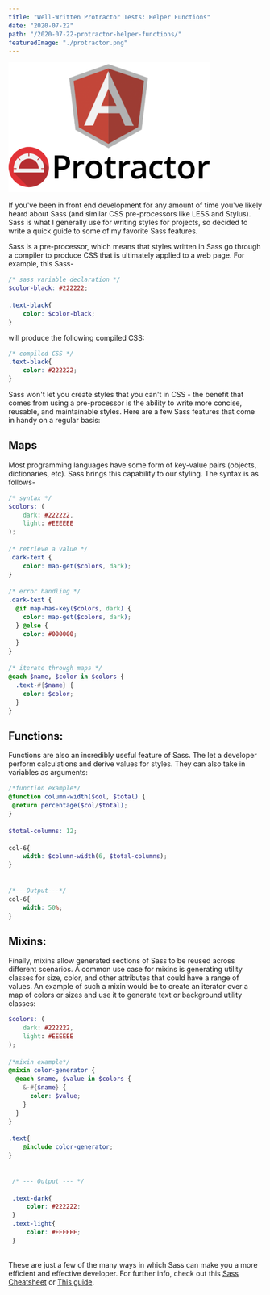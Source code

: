 ```yaml
---
title: "Well-Written Protractor Tests: Helper Functions"
date: "2020-07-22"
path: "/2020-07-22-protractor-helper-functions/"
featuredImage: "./protractor.png"
---
```

![protractor logo](./protractor.png)


If you've been in front end development for any amount of time you've likely heard about Sass (and similar CSS pre-processors like LESS and Stylus). Sass is what I generally use for writing styles for projects, so decided to write a quick guide to some of my favorite Sass features.

Sass is a pre-processor, which means that styles written in Sass go through a compiler to produce CSS that is ultimately applied to a web page. For example, this Sass-

```scss
/* sass variable declaration */
$color-black: #222222;

.text-black{
    color: $color-black;
}
```

will produce the following compiled CSS:

```scss
/* compiled CSS */
.text-black{
    color: #222222;
}
```

Sass won't let you create styles that you can't in CSS - the benefit that comes from using a pre-processor is the ability to write more concise, reusable, and maintainable styles. Here are a few Sass features that come in handy on a regular basis:

## Maps

Most programming languages have some form of key-value pairs (objects, dictionaries, etc). Sass brings this capability to our styling. The syntax is as follows-

```scss
/* syntax */
$colors: (
    dark: #222222,
    light: #EEEEEE
);

/* retrieve a value */
.dark-text {
    color: map-get($colors, dark);
}

/* error handling */
.dark-text {
  @if map-has-key($colors, dark) {
    color: map-get($colors, dark);
  } @else {
    color: #000000;
  }
}

/* iterate through maps */
@each $name, $color in $colors {
  .text-#{$name} {
    color: $color;
  }
}
```


## Functions:

Functions are also an incredibly useful feature of Sass. The let a developer perform calculations and derive values for styles. They can also take in variables as arguments:

```Scss
/*function example*/
@function column-width($col, $total) {  
 @return percentage($col/$total);  
}

$total-columns: 12;

col-6{
    width: $column-width(6, $total-columns);
}


/*---Output---*/
col-6{
    width: 50%;
}
```



## Mixins:
Finally, mixins allow generated sections of Sass to be reused across different scenarios. A common use case for mixins is generating utility classes for size, color, and other attributes that could have a range of values. An example of such a mixin would be to create an iterator over a map of colors or sizes and use it to generate text or background utility classes:


```Scss
$colors: (
    dark: #222222,
    light: #EEEEEE
);

/*mixin example*/
@mixin color-generator {
  @each $name, $value in $colors {
    &-#{$name} {
      color: $value;
    }
  }
}

.text{
    @include color-generator;
}


 /* --- Output --- */

 .text-dark{
     color: #222222;
 }
 .text-light{
     color: #EEEEEE;
 }
 

```


These are just a few of the many ways in which Sass can make you a more efficient and effective developer.
For further info, check out this [Sass Cheatsheet](https://devhints.io/sass) or [This guide](https://sass-lang.com/guide).
